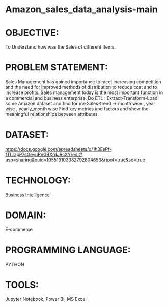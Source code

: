 # Amazon_sales_data_analysis-main
# OBJECTIVE:
To Understand how was the Sales of different Items.

# PROBLEM STATEMENT:
Sales Management has gained importance to meet increasing competition and the need for improved methods of distribution to reduce cost and to increase profits. Sales management today is the most important function in a commercial and business enterprise. Do ETL : Extract-Transform-Load some Amazon dataset and find for me Sales-trend -> month wise , year wise , yearly_month wise Find key metrics and factors and show the meaningful relationships between attributes.

# DATASET:
https://docs.google.com/spreadsheets/d/1h3EsPf-fTLrzpP7sGeyuRnGBXrdJRcXY/edit?usp=sharing&ouid=105519103382792804653&rtpof=true&sd=true

# TECHNOLOGY:
Business Intelligence

# DOMAIN:
E-commerce

# PROGRAMMING LANGUAGE:
PYTHON

# TOOLS:
Jupyter Notebook, Power BI, MS Excel
